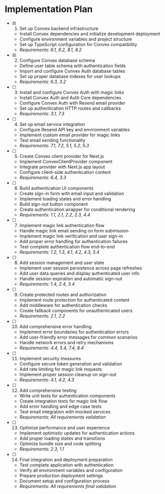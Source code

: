 # Implementation Plan

- [x] 1. Set up Convex backend infrastructure
  - Install Convex dependencies and initialize development deployment
  - Configure environment variables and project structure
  - Set up TypeScript configuration for Convex compatibility
  - _Requirements: 6.1, 6.2, 8.1, 8.2_

- [x] 2. Configure Convex database schema
  - Define user table schema with authentication fields
  - Import and configure Convex Auth database tables
  - Set up proper database indexes for user lookups
  - _Requirements: 6.3, 3.2_

- [ ] 3. Install and configure Convex Auth with magic links
  - Install Convex Auth and Auth Core dependencies
  - Configure Convex Auth with Resend email provider
  - Set up authentication HTTP routes and callbacks
  - _Requirements: 3.1, 7.3_

- [ ] 4. Set up email service integration
  - Configure Resend API key and environment variables
  - Implement custom email provider for magic links
  - Test email sending functionality
  - _Requirements: 7.1, 7.2, 5.1, 5.2, 5.3_

- [ ] 5. Create Convex client provider for Next.js
  - Implement ConvexClientProvider component
  - Integrate provider with Next.js app layout
  - Configure client-side authentication context
  - _Requirements: 6.4, 3.3_

- [ ] 6. Build authentication UI components
  - Create sign-in form with email input and validation
  - Implement loading states and error handling
  - Build sign-out button component
  - Create authentication wrapper for conditional rendering
  - _Requirements: 1.1, 2.1, 2.2, 2.3, 4.4_

- [ ] 7. Implement magic link authentication flow
  - Handle magic link email sending on form submission
  - Implement magic link verification and user sign-in
  - Add proper error handling for authentication failures
  - Test complete authentication flow end-to-end
  - _Requirements: 1.2, 1.3, 4.1, 4.2, 4.3, 5.4_

- [ ] 8. Add session management and user state
  - Implement user session persistence across page refreshes
  - Add user data queries and display authenticated user info
  - Handle session expiration and automatic sign-out
  - _Requirements: 1.4, 2.4, 3.4_

- [ ] 9. Create protected routes and authorization
  - Implement route protection for authenticated content
  - Add middleware for authentication checks
  - Create fallback components for unauthenticated users
  - _Requirements: 2.1, 2.2_

- [ ] 10. Add comprehensive error handling
  - Implement error boundaries for authentication errors
  - Add user-friendly error messages for common scenarios
  - Handle network errors and retry mechanisms
  - _Requirements: 4.4, 5.4, 7.4, 8.4_

- [ ] 11. Implement security measures
  - Configure secure token generation and validation
  - Add rate limiting for magic link requests
  - Implement proper session cleanup on sign-out
  - _Requirements: 4.1, 4.2, 4.3_

- [ ] 12. Add comprehensive testing
  - Write unit tests for authentication components
  - Create integration tests for magic link flow
  - Add error handling and edge case tests
  - Test email integration with mocked services
  - _Requirements: All requirements validation_

- [ ] 13. Optimize performance and user experience
  - Implement optimistic updates for authentication actions
  - Add proper loading states and transitions
  - Optimize bundle size and code splitting
  - _Requirements: 2.3, 1.1_

- [ ] 14. Final integration and deployment preparation
  - Test complete application with authentication
  - Verify all environment variables and configuration
  - Prepare production deployment settings
  - Document setup and configuration process
  - _Requirements: All requirements final validation_
